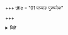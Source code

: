 +++
title = "01 पञ्चाहः पुरुषमेधः"

+++

<details><summary>थिते</summary>

पञ्चाहः पुरुषमेधः १
</details>
